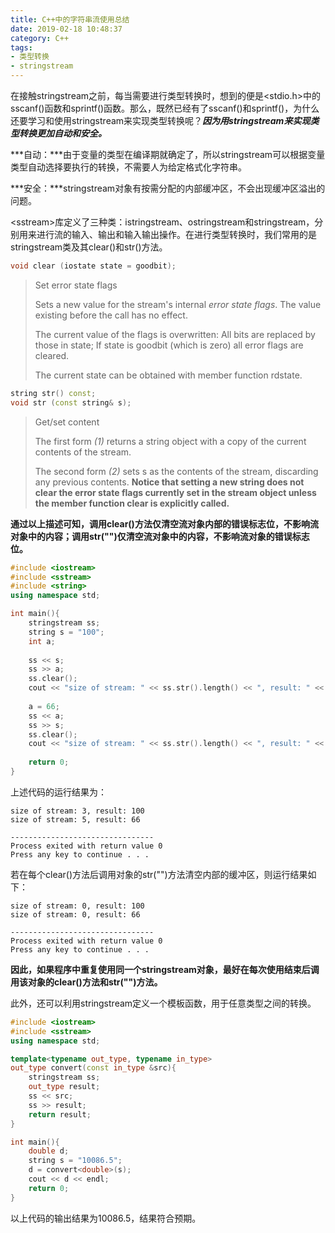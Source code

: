 ```yaml
---
title: C++中的字符串流使用总结
date: 2019-02-18 10:48:37
category: C++
tags:
- 类型转换
- stringstream
---
```


在接触stringstream之前，每当需要进行类型转换时，想到的便是<stdio.h>中的sscanf()函数和sprintf()函数。那么，既然已经有了sscanf()和sprintf()，为什么还要学习和使用stringstream来实现类型转换呢？***因为用stringstream来实现类型转换更加自动和安全。***

***自动：***由于变量的类型在编译期就确定了，所以stringstream可以根据变量类型自动选择要执行的转换，不需要人为给定格式化字符串。

***安全：***stringstream对象有按需分配的内部缓冲区，不会出现缓冲区溢出的问题。

<sstream\>库定义了三种类：istringstream、ostringstream和stringstream，分别用来进行流的输入、输出和输入输出操作。在进行类型转换时，我们常用的是stringstream类及其clear()和str()方法。

```c++
void clear (iostate state = goodbit);
```

> Set error state flags
>
> Sets a new value for the stream's internal *error state flags*. The value existing before the call has no effect.
>
> The current value of the flags is overwritten: All bits are replaced by those in state; If state is goodbit (which is zero) all error flags are cleared.
>
> The current state can be obtained with member function rdstate.

```c++
string str() const;
void str (const string& s);
```

> Get/set content
>
> The first form *(1)* returns a string object with a copy of the current contents of the stream.
>
> The second form *(2)* sets s as the contents of the stream, discarding any previous contents. **Notice that setting a new string does not clear the error state flags currently set in the stream object unless the member function clear is explicitly called.**

**通过以上描述可知，调用clear()方法仅清空流对象内部的错误标志位，不影响流对象中的内容；调用str("")仅清空流对象中的内容，不影响流对象的错误标志位。**

```c++
#include <iostream>
#include <sstream>
#include <string>
using namespace std;

int main(){
    stringstream ss;
    string s = "100";
    int a;
    
    ss << s;
    ss >> a;
    ss.clear();
    cout << "size of stream: " << ss.str().length() << ", result: " << a << endl;
    
    a = 66;
    ss << a;
    ss >> s;
    ss.clear();
    cout << "size of stream: " << ss.str().length() << ", result: " << s << endl;
    
    return 0;
}
```

上述代码的运行结果为：

```
size of stream: 3, result: 100
size of stream: 5, result: 66

--------------------------------
Process exited with return value 0
Press any key to continue . . .
```

若在每个clear()方法后调用对象的str("")方法清空内部的缓冲区，则运行结果如下：

```
size of stream: 0, result: 100
size of stream: 0, result: 66

--------------------------------
Process exited with return value 0
Press any key to continue . . .
```

**因此，如果程序中重复使用同一个stringstream对象，最好在每次使用结束后调用该对象的clear()方法和str("")方法。**

此外，还可以利用stringstream定义一个模板函数，用于任意类型之间的转换。

```c++
#include <iostream>
#include <sstream>
using namespace std;

template<typename out_type, typename in_type>
out_type convert(const in_type &src){
	stringstream ss;
	out_type result;
	ss << src;
	ss >> result;
	return result;
}

int main(){
    double d;
    string s = "10086.5";
    d = convert<double>(s);
    cout << d << endl;
    return 0;
}
```

以上代码的输出结果为10086.5，结果符合预期。